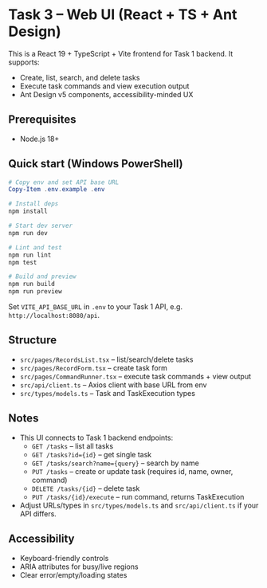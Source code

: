 # Task 3 – Web UI (React + TS + Ant Design)

This is a React 19 + TypeScript + Vite frontend for Task 1 backend. It supports:
- Create, list, search, and delete tasks
- Execute task commands and view execution output
- Ant Design v5 components, accessibility-minded UX

## Prerequisites
- Node.js 18+

## Quick start (Windows PowerShell)

```powershell
# Copy env and set API base URL
Copy-Item .env.example .env

# Install deps
npm install

# Start dev server
npm run dev

# Lint and test
npm run lint
npm test

# Build and preview
npm run build
npm run preview
```

Set `VITE_API_BASE_URL` in `.env` to your Task 1 API, e.g. `http://localhost:8080/api`.

## Structure
- `src/pages/RecordsList.tsx` – list/search/delete tasks
- `src/pages/RecordForm.tsx` – create task form
- `src/pages/CommandRunner.tsx` – execute task commands + view output
- `src/api/client.ts` – Axios client with base URL from env
- `src/types/models.ts` – Task and TaskExecution types

## Notes
- This UI connects to Task 1 backend endpoints:
  - `GET /tasks` – list all tasks
  - `GET /tasks?id={id}` – get single task
  - `GET /tasks/search?name={query}` – search by name
  - `PUT /tasks` – create or update task (requires id, name, owner, command)
  - `DELETE /tasks/{id}` – delete task
  - `PUT /tasks/{id}/execute` – run command, returns TaskExecution
- Adjust URLs/types in `src/types/models.ts` and `src/api/client.ts` if your API differs.

## Accessibility
- Keyboard-friendly controls
- ARIA attributes for busy/live regions
- Clear error/empty/loading states